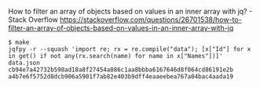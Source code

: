 How to filter an array of objects based on values in an inner array with jq? - Stack Overflow
https://stackoverflow.com/questions/26701538/how-to-filter-an-array-of-objects-based-on-values-in-an-inner-array-with-jq

```
$ make
jqfpy -r --squash 'import re; rx = re.compile("data"); [x["Id"] for x in get() if not any(rx.search(name) for name in x["Names"])]' data.json
cb94e7a42732b598ad18a8f27454a886c1aa8bbba6167646d8f064cd86191e2b
a4b7e6f5752d8dcb906a5901f7ab82e403b9dff4eaaeebea767a04bac4aada19
```

